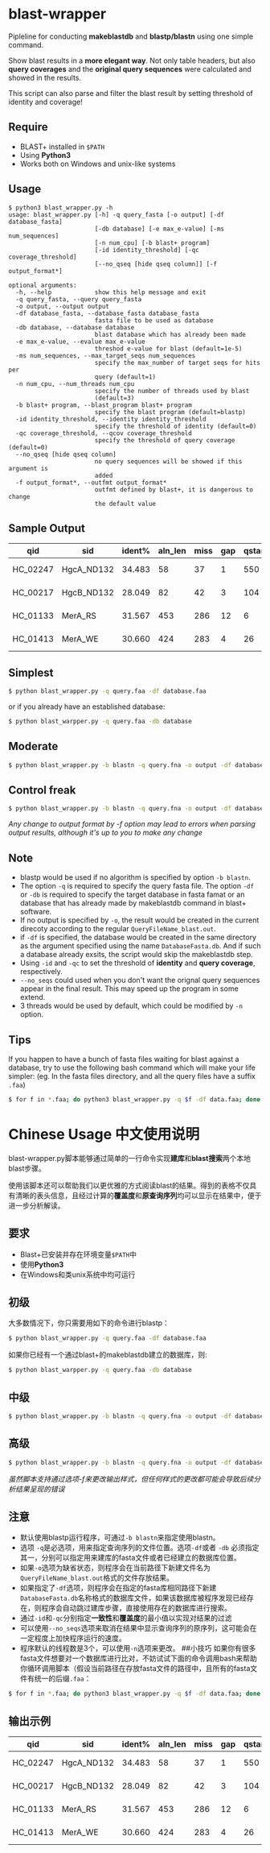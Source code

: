 # blast-wrapper
Pipleline for conducting **makeblastdb** and **blastp/blastn** using one simple command.

Show blast results in a **more elegant way**. Not only table headers, but also **query coverages** and the **original query sequences** were calculated and showed in the results.

This script can also parse and filter the blast result by setting threshold of identity and coverage!

## Require
- BLAST+ installed in `$PATH`
- Using **Python3**
- Works both on Windows and unix-like systems
## Usage
```
$ python3 blast_wrapper.py -h
usage: blast_wrapper.py [-h] -q query_fasta [-o output] [-df database_fasta]
                        [-db database] [-e max_e-value] [-ms num_sequences]
                        [-n num_cpu] [-b blast+ program]
                        [-id identity_threshold] [-qc coverage_threshold]
                        [--no_qseq [hide qseq column]] [-f output_format*]

optional arguments:
  -h, --help            show this help message and exit
  -q query_fasta, --query query_fasta
  -o output, --output output
  -df database_fasta, --database_fasta database_fasta
                        fasta file to be used as database
  -db database, --database database
                        blast database which has already been made
  -e max_e-value, --evalue max_e-value
                        threshod e-value for blast (default=1e-5)
  -ms num_sequences, --max_target_seqs num_sequences
                        specify the max_number of target seqs for hits per
                        query (default=1)
  -n num_cpu, --num_threads num_cpu
                        specify the number of threads used by blast
                        (default=3)
  -b blast+ program, --blast_program blast+ program
                        specify the blast program (default=blastp)
  -id identity_threshold, --identity identity_threshold
                        specify the threshold of identity (default=0)
  -qc coverage_threshold, --qcov coverage_threshold
                        specify the threshold of query coverage (default=0)
  --no_qseq [hide qseq column]
                        no query sequences will be showed if this argument is
                        added
  -f output_format*, --outfmt output_format*
                        outfmt defined by blast+, it is dangerous to change
                        the default value
```
## Sample Output
qid | sid | ident% | aln_len | miss | gap | qstart | qend | sstart | send | qlen | slen | evalue | bitscore | qcov% | qseq
--- | --- | ------ | ------- | ---- | --- | ------ | ---- | ------ | ---- | ---- | ---- | ------ | -------- | ----- | ----
HC_02247 | HgcA_ND132 | 34.483 | 58 | 37 | 1 | 550 | 607 | 9 | 65 | 608 | 95 | 1.42e-08 | 43.1 | 9.4 | MEAVE...
HC_00217 | HgcB_ND132 | 28.049 | 82 | 42 | 3 | 104 | 176 | 18 | 91 | 220 | 95 | 8.56e-06 | 33.5 | 32.7 | METVE...
HC_01133 | MerA_RS | 31.567 | 453 | 286 | 12 | 6 | 445 | 9 | 450 | 466 | 480 | 2.88e-55 | 182 | 94.2 | MSKVH...
HC_01413 | MerA_WE | 30.660 | 424 | 283 | 4 | 26 | 443 | 114 | 532 | 455 | 554 | 7.74e-63 | 204 | 91.6 | MDFFD...
## Simplest
```bash
$ python blast_wrapper.py -q query.faa -df database.faa
```
or if you already have an established database:
```bash
$ python blast_warpper.py -q query.faa -db database
```
## Moderate
```bash
$ python blast_wrapper.py -b blastn -q query.fna -o output -df database.fna -e 1e-10 -n 5
```

## Control freak
```bash
$ python blast_wrapper.py -b blastn -q query.fna -o output -df database.fna -e 1e-10 -id 30 -qc 50 -n 5 -ms 3 --no_qseq
```
*Any change to output format by -f option may lead to errors when parsing output results, although it's up to you to make any change*

## Note
- blastp would be used if no algorithm is specified by option `-b blastn`.
- The option `-q` is required to specify the query fasta file. The option `-df` or `-db` is required to specify the target database in fasta famat or an database that has already made by makeblastdb command in blast+ software.
- If no output is specified by `-o`, the result would be created in the current direcoty according to the regular `QueryFileName_blast.out`.
- if `-df` is specified, the database would be created in the same directory as the argument specified using the name `DatabaseFasta.db`. And if such a database already exsits, the script would skip the makeblastdb step.
- Using `-id` and `-qc` to set the threshold of **identity** and **query coverage**, respectively.
- `--no_seqs` could used when you don't want the orignal query sequences appear in the final result. This may speed up the program in some extend.
- 3 threads would be used by default, which could be modified by `-n` option.

## Tips
If you happen to have a bunch of fasta files waiting for blast against a database, try to use the following bash command which will make your life simpler: (eg. In the fasta files directory, and all the query files have a suffix `.faa`)
```bash
$ for f in *.faa; do python3 blast_wrapper.py -q $f -df data.faa; done
```

# Chinese Usage 中文使用说明
blast-wrapper.py脚本能够通过简单的一行命令实现**建库**和**blast搜索**两个本地blast步骤。

使用该脚本还可以帮助我们以更优雅的方式阅读blast的结果。得到的表格不仅具有清晰的表头信息，且经过计算的**覆盖度**和**原查询序列**均可以显示在结果中，便于进一步分析解读。

## 要求
- Blast+已安装并存在环境变量`$PATH`中
- 使用**Python3**
- 在Windows和类unix系统中均可运行
## 初级

大多数情况下，你只需要用如下的命令进行blastp：

```bash
$ python blast_wrapper.py -q query.faa -df database.faa
```
如果你已经有一个通过blast+的makeblastdb建立的数据库，则:
```bash
$ python blast_warpper.py -q query.faa -db database
```
## 中级
```bash
$ python blast_wrapper.py -b blastn -q query.fna -o output -df database.fna -e 1e-10 -n 5
```

## 高级
```bash
$ python blast_wrapper.py -b blastn -q query.fna -o output -df database.fna -e 1e-10 -id 30 -qc 50 -n 5 -ms 3 --no_qseq
```
*虽然脚本支持通过选项-f来更改输出样式，但任何样式的更改都可能会导致后续分析结果呈现的错误*

## 注意
- 默认使用blastp运行程序，可通过`-b blastn`来指定使用blastn。
- 选项 `-q`是必选项，用来指定查询序列的文件位置。选项`-df`或者 `-db` 必须指定其一，分别可以指定用来建库的fasta文件或者已经建立的数据库位置。
- 如果`-o`选项为缺省状态，则程序会在当前路径下新建文件名为 `QueryFileName_blast.out`格式的文件存放结果。
- 如果指定了`-df`选项，则程序会在指定的fasta库相同路径下新建`DatabaseFasta.db`名称格式的数据库文件，如果该数据库被程序发现已经存在，则程序会自动跳过建库步骤，直接使用存在的数据库进行搜索。
- 通过`-id`和`-qc`分别指定**一致性**和**覆盖度**的最小值以实现对结果的过滤
- 可以使用`--no_seqs`选项来取消在结果中显示查询序列的原序列，这可能会在一定程度上加快程序运行的速度。 
- 程序默认的线程数是3个，可以使用`-n`选项来更改。
##小技巧
如果你有很多fasta文件想要对一个数据库进行比对，不妨试试下面的命令调用bash来帮助你循环调用脚本（假设当前路径在存放fasta文件的路径中，且所有的fasta文件有统一的后缀`.faa`：
```bash
$ for f in *.faa; do python3 blast_wrapper.py -q $f -df data.faa; done
```

## 输出示例

qid | sid | ident% | aln_len | miss | gap | qstart | qend | sstart | send | qlen | slen | evalue | bitscore | qcov% | qseq
--- | --- | ------ | ------- | ---- | --- | ------ | ---- | ------ | ---- | ---- | ---- | ------ | -------- | ----- | ----
HC_02247 | HgcA_ND132 | 34.483 | 58 | 37 | 1 | 550 | 607 | 9 | 65 | 608 | 95 | 1.42e-08 | 43.1 | 9.4 | MEAVE...
HC_00217 | HgcB_ND132 | 28.049 | 82 | 42 | 3 | 104 | 176 | 18 | 91 | 220 | 95 | 8.56e-06 | 33.5 | 32.7 | METVE...
HC_01133 | MerA_RS | 31.567 | 453 | 286 | 12 | 6 | 445 | 9 | 450 | 466 | 480 | 2.88e-55 | 182 | 94.2 | MSKVH...
HC_01413 | MerA_WE | 30.660 | 424 | 283 | 4 | 26 | 443 | 114 | 532 | 455 | 554 | 7.74e-63 | 204 | 91.6 | MDFFD...